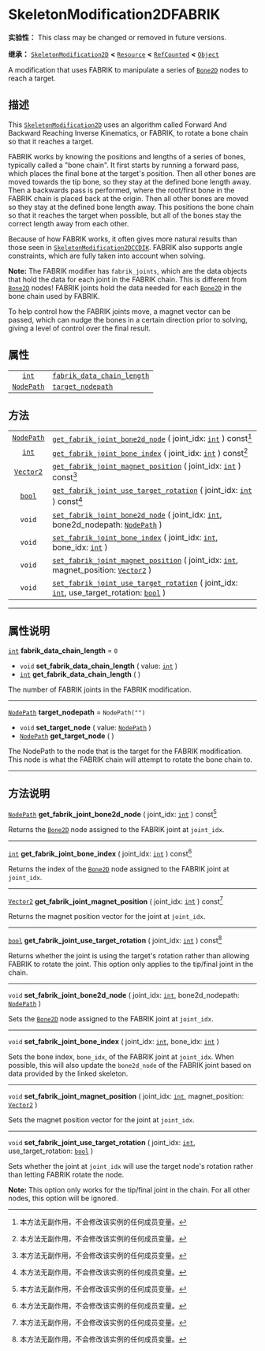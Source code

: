 <!-- ⚠ 请勿编辑本文件 ⚠ -->
<!-- 本文档使用脚本从 WeDot 引擎源码仓库生成。 -->
<!-- 生成脚本：https://github.com/WeDot-Engine/WeDot/tree/4.3/doc/tools/make_md.py； -->
<!-- 原文件：https://github.com/WeDot-Engine/WeDot/tree/4.3/doc/classes/SkeletonModification2DFABRIK.xml。 -->

<div id="_class_skeletonmodification2dfabrik"></div>

# SkeletonModification2DFABRIK

**实验性：** This class may be changed or removed in future versions.

**继承：** [`SkeletonModification2D`](class_skeletonmodification2d.md) **<** [`Resource`](class_resource.md) **<** [`RefCounted`](class_refcounted.md) **<** [`Object`](class_object.md)

A modification that uses FABRIK to manipulate a series of [`Bone2D`](class_bone2d.md) nodes to reach a target.

## 描述

This [`SkeletonModification2D`](class_skeletonmodification2d.md) uses an algorithm called Forward And Backward Reaching Inverse Kinematics, or FABRIK, to rotate a bone chain so that it reaches a target.

FABRIK works by knowing the positions and lengths of a series of bones, typically called a "bone chain". It first starts by running a forward pass, which places the final bone at the target's position. Then all other bones are moved towards the tip bone, so they stay at the defined bone length away. Then a backwards pass is performed, where the root/first bone in the FABRIK chain is placed back at the origin. Then all other bones are moved so they stay at the defined bone length away. This positions the bone chain so that it reaches the target when possible, but all of the bones stay the correct length away from each other.

Because of how FABRIK works, it often gives more natural results than those seen in [`SkeletonModification2DCCDIK`](class_skeletonmodification2dccdik.md). FABRIK also supports angle constraints, which are fully taken into account when solving.

 **Note:** The FABRIK modifier has `fabrik_joints`, which are the data objects that hold the data for each joint in the FABRIK chain. This is different from [`Bone2D`](class_bone2d.md) nodes! FABRIK joints hold the data needed for each [`Bone2D`](class_bone2d.md) in the bone chain used by FABRIK.

To help control how the FABRIK joints move, a magnet vector can be passed, which can nudge the bones in a certain direction prior to solving, giving a level of control over the final result.

## 属性

|||
|:-:|:--|
| [`int`](class_int.md)           | [`fabrik_data_chain_length`](class_skeletonmodification2dfabrik.md#class_skeletonmodification2dfabrik_property_fabrik_data_chain_length) | ``0``            |
| [`NodePath`](class_nodepath.md) | [`target_nodepath`](class_skeletonmodification2dfabrik.md#class_skeletonmodification2dfabrik_property_target_nodepath)                   | ``NodePath("")`` |

## 方法

|||
|:-:|:--|
| [`NodePath`](class_nodepath.md) | [`get_fabrik_joint_bone2d_node`](class_skeletonmodification2dfabrik.md#class_skeletonmodification2dfabrik_method_get_fabrik_joint_bone2d_node) ( joint_idx: [`int`](class_int.md) ) const[^const]                                                 |
| [`int`](class_int.md)           | [`get_fabrik_joint_bone_index`](class_skeletonmodification2dfabrik.md#class_skeletonmodification2dfabrik_method_get_fabrik_joint_bone_index) ( joint_idx: [`int`](class_int.md) ) const[^const]                                                   |
| [`Vector2`](class_vector2.md)   | [`get_fabrik_joint_magnet_position`](class_skeletonmodification2dfabrik.md#class_skeletonmodification2dfabrik_method_get_fabrik_joint_magnet_position) ( joint_idx: [`int`](class_int.md) ) const[^const]                                         |
| [`bool`](class_bool.md)         | [`get_fabrik_joint_use_target_rotation`](class_skeletonmodification2dfabrik.md#class_skeletonmodification2dfabrik_method_get_fabrik_joint_use_target_rotation) ( joint_idx: [`int`](class_int.md) ) const[^const]                                 |
| `void`                          | [`set_fabrik_joint_bone2d_node`](class_skeletonmodification2dfabrik.md#class_skeletonmodification2dfabrik_method_set_fabrik_joint_bone2d_node) ( joint_idx: [`int`](class_int.md), bone2d_nodepath: [`NodePath`](class_nodepath.md) )             |
| `void`                          | [`set_fabrik_joint_bone_index`](class_skeletonmodification2dfabrik.md#class_skeletonmodification2dfabrik_method_set_fabrik_joint_bone_index) ( joint_idx: [`int`](class_int.md), bone_idx: [`int`](class_int.md) )                                |
| `void`                          | [`set_fabrik_joint_magnet_position`](class_skeletonmodification2dfabrik.md#class_skeletonmodification2dfabrik_method_set_fabrik_joint_magnet_position) ( joint_idx: [`int`](class_int.md), magnet_position: [`Vector2`](class_vector2.md) )       |
| `void`                          | [`set_fabrik_joint_use_target_rotation`](class_skeletonmodification2dfabrik.md#class_skeletonmodification2dfabrik_method_set_fabrik_joint_use_target_rotation) ( joint_idx: [`int`](class_int.md), use_target_rotation: [`bool`](class_bool.md) ) |

<!-- rst-class:: classref-section-separator -->

---

## 属性说明

<div id="_class_skeletonmodification2dfabrik_property_fabrik_data_chain_length"></div>

[`int`](class_int.md) **fabrik_data_chain_length** = ``0`` <div id="class_skeletonmodification2dfabrik_property_fabrik_data_chain_length"></div>

- `void` **set_fabrik_data_chain_length** ( value: [`int`](class_int.md) )
- [`int`](class_int.md) **get_fabrik_data_chain_length** ( )

The number of FABRIK joints in the FABRIK modification.

<!-- rst-class:: classref-item-separator -->

---

<div id="_class_skeletonmodification2dfabrik_property_target_nodepath"></div>

[`NodePath`](class_nodepath.md) **target_nodepath** = ``NodePath("")`` <div id="class_skeletonmodification2dfabrik_property_target_nodepath"></div>

- `void` **set_target_node** ( value: [`NodePath`](class_nodepath.md) )
- [`NodePath`](class_nodepath.md) **get_target_node** ( )

The NodePath to the node that is the target for the FABRIK modification. This node is what the FABRIK chain will attempt to rotate the bone chain to.

<!-- rst-class:: classref-section-separator -->

---

## 方法说明

<div id="_class_skeletonmodification2dfabrik_method_get_fabrik_joint_bone2d_node"></div>

[`NodePath`](class_nodepath.md) **get_fabrik_joint_bone2d_node** ( joint_idx: [`int`](class_int.md) ) const[^const]<div id="class_skeletonmodification2dfabrik_method_get_fabrik_joint_bone2d_node"></div>

Returns the [`Bone2D`](class_bone2d.md) node assigned to the FABRIK joint at `joint_idx`.

<!-- rst-class:: classref-item-separator -->

---

<div id="_class_skeletonmodification2dfabrik_method_get_fabrik_joint_bone_index"></div>

[`int`](class_int.md) **get_fabrik_joint_bone_index** ( joint_idx: [`int`](class_int.md) ) const[^const]<div id="class_skeletonmodification2dfabrik_method_get_fabrik_joint_bone_index"></div>

Returns the index of the [`Bone2D`](class_bone2d.md) node assigned to the FABRIK joint at `joint_idx`.

<!-- rst-class:: classref-item-separator -->

---

<div id="_class_skeletonmodification2dfabrik_method_get_fabrik_joint_magnet_position"></div>

[`Vector2`](class_vector2.md) **get_fabrik_joint_magnet_position** ( joint_idx: [`int`](class_int.md) ) const[^const]<div id="class_skeletonmodification2dfabrik_method_get_fabrik_joint_magnet_position"></div>

Returns the magnet position vector for the joint at `joint_idx`.

<!-- rst-class:: classref-item-separator -->

---

<div id="_class_skeletonmodification2dfabrik_method_get_fabrik_joint_use_target_rotation"></div>

[`bool`](class_bool.md) **get_fabrik_joint_use_target_rotation** ( joint_idx: [`int`](class_int.md) ) const[^const]<div id="class_skeletonmodification2dfabrik_method_get_fabrik_joint_use_target_rotation"></div>

Returns whether the joint is using the target's rotation rather than allowing FABRIK to rotate the joint. This option only applies to the tip/final joint in the chain.

<!-- rst-class:: classref-item-separator -->

---

<div id="_class_skeletonmodification2dfabrik_method_set_fabrik_joint_bone2d_node"></div>

`void` **set_fabrik_joint_bone2d_node** ( joint_idx: [`int`](class_int.md), bone2d_nodepath: [`NodePath`](class_nodepath.md) )<div id="class_skeletonmodification2dfabrik_method_set_fabrik_joint_bone2d_node"></div>

Sets the [`Bone2D`](class_bone2d.md) node assigned to the FABRIK joint at `joint_idx`.

<!-- rst-class:: classref-item-separator -->

---

<div id="_class_skeletonmodification2dfabrik_method_set_fabrik_joint_bone_index"></div>

`void` **set_fabrik_joint_bone_index** ( joint_idx: [`int`](class_int.md), bone_idx: [`int`](class_int.md) )<div id="class_skeletonmodification2dfabrik_method_set_fabrik_joint_bone_index"></div>

Sets the bone index, `bone_idx`, of the FABRIK joint at `joint_idx`. When possible, this will also update the `bone2d_node` of the FABRIK joint based on data provided by the linked skeleton.

<!-- rst-class:: classref-item-separator -->

---

<div id="_class_skeletonmodification2dfabrik_method_set_fabrik_joint_magnet_position"></div>

`void` **set_fabrik_joint_magnet_position** ( joint_idx: [`int`](class_int.md), magnet_position: [`Vector2`](class_vector2.md) )<div id="class_skeletonmodification2dfabrik_method_set_fabrik_joint_magnet_position"></div>

Sets the magnet position vector for the joint at `joint_idx`.

<!-- rst-class:: classref-item-separator -->

---

<div id="_class_skeletonmodification2dfabrik_method_set_fabrik_joint_use_target_rotation"></div>

`void` **set_fabrik_joint_use_target_rotation** ( joint_idx: [`int`](class_int.md), use_target_rotation: [`bool`](class_bool.md) )<div id="class_skeletonmodification2dfabrik_method_set_fabrik_joint_use_target_rotation"></div>

Sets whether the joint at `joint_idx` will use the target node's rotation rather than letting FABRIK rotate the node.

 **Note:** This option only works for the tip/final joint in the chain. For all other nodes, this option will be ignored.

[^virtual]: 本方法通常需要用户覆盖才能生效。
[^const]: 本方法无副作用，不会修改该实例的任何成员变量。
[^vararg]: 本方法除了能接受在此处描述的参数外，还能够继续接受任意数量的参数。
[^constructor]: 本方法用于构造某个类型。
[^static]: 调用本方法无需实例，可直接使用类名进行调用。
[^operator]: 本方法描述的是使用本类型作为左操作数的有效运算符。
[^bitfield]: 这个值是由下列位标志构成位掩码的整数。
[^void]: 无返回值。
